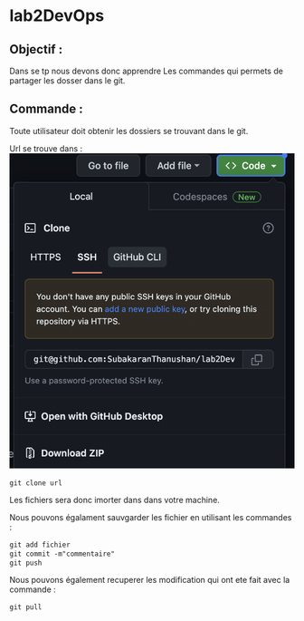 # lab2DevOps
## Objectif :

Dans se tp nous devons donc apprendre Les commandes qui permets de 
partager les dosser dans le git.


## Commande : 


Toute utilisateur doit obtenir les dossiers se trouvant dans le git.

Url se trouve dans : ![Capture d’écran 2023-09-12 à 13.40.25.png](Capture%20d%E2%80%99%C3%A9cran%202023-09-12%20%C3%A0%2013.40.25.png)
```
git clone url
```
Les fichiers sera donc imorter dans dans votre machine.

Nous pouvons égalament sauvgarder les fichier en utilisant les commandes :  

```
git add fichier 
git commit -m"commentaire"
git push
```

Nous pouvons également recuperer les modification qui ont ete fait avec la commande  : 
```
git pull
```
